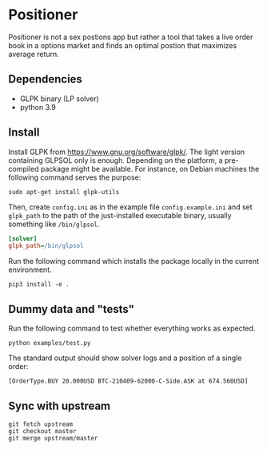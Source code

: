 # Positioner
Positioner is not a sex postions app but rather a tool that takes a live order book 
in a options market and finds an optimal postion that maximizes average return. 

## Dependencies
- GLPK binary (LP solver)
- python 3.9

## Install

Install GLPK from https://www.gnu.org/software/glpk/. The light version containing GLPSOL only is enough.
Depending on the platform, a pre-compiled
package might be available. For instance, on Debian machines the following command serves the purpose:
```shell
sudo apt-get install glpk-utils
```
Then, create `config.ini` as in the example file `config.example.ini`
and set `glpk_path` to the path of the just-installed executable binary, usually something like
`/bin/glpsol`. 

```ini
[solver]
glpk_path=/bin/glpsol
```

Run the following command which installs the package locally in the current environment.
```shell
pip3 install -e .
```

## Dummy data and "tests"

Run the following command to test whether everything works as expected.
```shell
python examples/test.py
```
The standard output should show solver logs and a position of a single order:
```shell
[OrderType.BUY 20.000USD BTC-210409-62000-C-Side.ASK at 674.560USD]
```


## Sync with upstream
```
git fetch upstream
git checkout master
git merge upstream/master
```